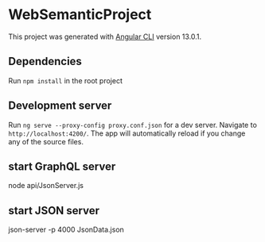 # WebSemanticProject

This project was generated with [Angular CLI](https://github.com/angular/angular-cli) version 13.0.1.

## Dependencies

Run `npm install` in the root project

## Development server

Run `ng serve --proxy-config proxy.conf.json` for a dev server. Navigate to `http://localhost:4200/`. The app will automatically reload if you change any of the source files.

## start GraphQL server

node api/JsonServer.js

## start JSON server

json-server -p 4000 JsonData.json
